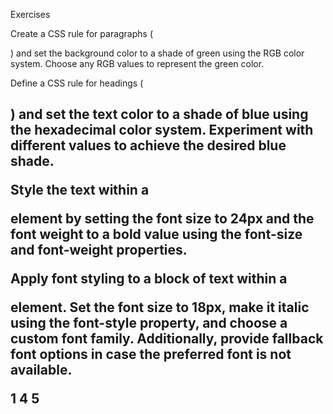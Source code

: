 Exercises

Create a CSS rule for paragraphs (<p>) and set the background color to a shade of green using the RGB color system. Choose any RGB values to represent the green color.

Define a CSS rule for headings (<h2>) and set the text color to a shade of blue using the hexadecimal color system. Experiment with different values to achieve the desired blue shade.

Style the text within a <div> element by setting the font size to 24px and the font weight to a bold value using the font-size and font-weight properties.

Apply font styling to a block of text within a <section> element. Set the font size to 18px, make it italic using the font-style property, and choose a custom font family. Additionally, provide fallback font options in case the preferred font is not available.


1
4
5
